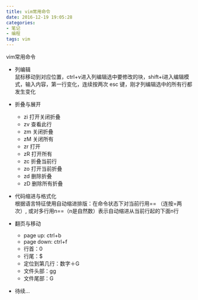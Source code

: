 ```yaml
---
title: vim常用命令
date: 2016-12-19 19:05:28
categories:
- 笔记
- 编程
tags: vim
---
```


vim常用命令

*   列编辑  
鼠标移动到对应位置，ctrl+v进入列编辑选中要修改的块，shift+i进入编辑模式，输入内容，第一行变化，连续按两次 esc 键，刚才列编辑选中的所有行都发生变化

*   折叠与展开
    -   zi 打开关闭折叠
    -   zv 查看此行
    -   zm 关闭折叠
    -   zM 关闭所有
    -   zr 打开
    -   zR 打开所有
    -   zc 折叠当前行
    -   zo 打开当前折叠
    -   zd 删除折叠
    -   zD 删除所有折叠

*   代码缩进与格式化    
根据语言特征使用自动缩进排版：在命令状态下对当前行用== （连按=两次）, 或对多行用n==（n是自然数）表示自动缩进从当前行起的下面n行

*   翻页与移动   
    - page up: ctrl+b
    - page down: ctrl+f
    - 行首：0
    - 行尾：$
    - 定位到第几行：数字＋G
    - 文件头部：gg
    - 文件尾部：G
<!-- more -->
*   待续...
